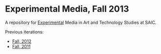 Experimental Media, Fall 2013
============================

A repository for [Experimental](http://courses.christopherbaker.net/2013/Fall/ExperimentalMedia/) Media in Art and Technology Studies at SAIC.

Previous iterations:

- [Fall, 2012](http://courses.christopherbaker.net/2012/Fall/ExperimentalMedia/)
- [Fall, 2011](http://courses.christopherbaker.net/2011/Fall/ExperimentalMedia/)
